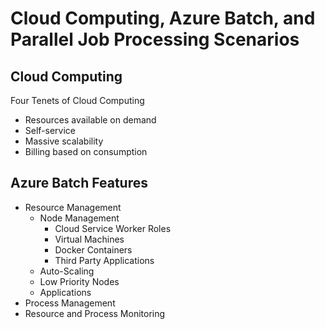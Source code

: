 # Cloud Computing, Azure Batch, and Parallel Job Processing Scenarios

## Cloud Computing
Four Tenets of Cloud Computing
* Resources available on demand
* Self-service
* Massive scalability
* Billing based on consumption

 ## Azure Batch Features
 * Resource Management
    * Node Management
        * Cloud Service Worker Roles
        * Virtual Machines
        * Docker Containers
        * Third Party Applications
    * Auto-Scaling
    * Low Priority Nodes
    * Applications
 * Process Management
 * Resource and Process Monitoring 